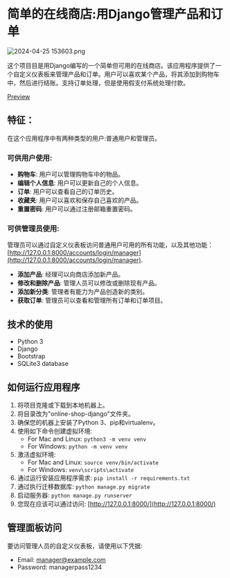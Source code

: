 # 简单的在线商店:用Django管理产品和订单
![ 2024-04-25 153603.png](https://s2.loli.net/2024/04/25/dhVGI9kF8UyisEl.png)


这个项目目是用Django编写的一个简单但可用的在线商店。该应用程序提供了一个自定义仪表板来管理产品和订单。用户可以喜欢某个产品，将其添加到购物车中，然后进行结账。支持订单处理，但是使用假支付系统处理付款。

[Preview](#app-preview)

## 特征：

在这个应用程序中有两种类型的用户:普通用户和管理员。

### 可供用户使用:

- **购物车**: 用户可以管理购物车中的物品。
- **编辑个人信息**: 用户可以更新自己的个人信息。
- **订单**: 用户可以查看自己的订单历史。
- **收藏夹**: 用户可以喜欢和保存自己喜欢的产品。
- **重置密码**: 用户可以通过注册邮箱重置密码。

### 可供管理员使用:

管理员可以通过自定义仪表板访问普通用户可用的所有功能，以及其他功能：[http://127.0.0.1:8000/accounts/login/manager](http://127.0.0.1:8000/accounts/login/manager).

- **添加产品**: 经理可以向商店添加新产品。
- **修改和删除产品**: 管理人员可以修改或删除现有产品。
- **添加新分类**: 管理者有能力为产品创造新的类别。
- **获取订单**: 管理员可以查看和管理所有订单和订单项目。

## 技术的使用

- Python 3
- Django
- Bootstrap
- SQLite3 database

## 如何运行应用程序

1. 将项目克隆或下载到本地机器上。
2. 将目录改为"online-shop-django"文件夹。
3. 确保您的机器上安装了Python 3、pip和virtualenv。
4. 使用如下命令创建虚拟环境:
   - For Mac and Linux: `python3 -m venv venv`
   - For Windows: `python -m venv venv`
5. 激活虚拟环境:
   - For Mac and Linux: `source venv/bin/activate`
   - For Windows: `venv\scripts\activate`
6. 通过运行安装应用程序需求: `pip install -r requirements.txt`
7. 通过执行迁移数据库: `python manage.py migrate`
8. 启动服务器: `python manage.py runserver`
9. 您现在应该可以通过访问: [http://127.0.0.1:8000/](http://127.0.0.1:8000/)

## 管理面板访问

要访问管理人员的自定义仪表板，请使用以下凭据:

- Email: manager@example.com
- Password: managerpass1234







